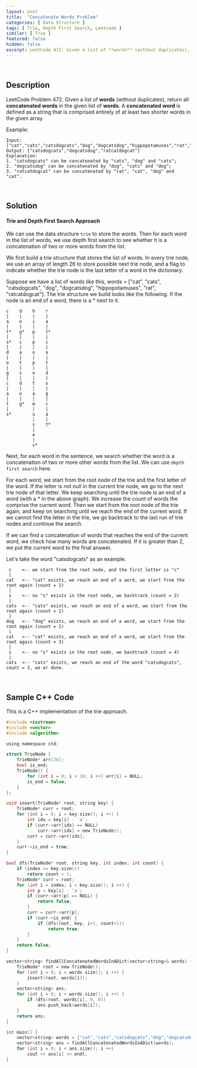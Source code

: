 ```yaml
---
layout: post
title:  "Concatenate Words Problem"
categories: [ Data Structure ]
tags: [ Trie, Depth First Search, Leetcode ]
similar: [ Trie ]
featured: false
hidden: false
excerpt: LeetCode 472. Given a list of **words** (without duplicates), return all **concatenated words** in the given list of **words**.
---
```


<br />

## Description


LeetCode Problem 472. Given a list of **words** (without duplicates), return all **concatenated words** in the given list of **words**.
A **concatenated word** is defined as a string that is comprised entirely of at least two shorter words in the given array.


Example: 
```
Input: ["cat","cats","catsdogcats","dog","dogcatsdog","hippopotamuses","rat","ratcatdogcat"]
Output: ["catsdogcats","dogcatsdog","ratcatdogcat"]
Explanation: 
1. "catsdogcats" can be concatenated by "cats", "dog" and "cats"; 
2. "dogcatsdog" can be concatenated by "dog", "cats" and "dog"; 
3. "ratcatdogcat" can be concatenated by "rat", "cat", "dog" and "cat".
```

<br />

## Solution


#### Trie and Depth First Search Approach


We can use the data structure `trie` to store the words. Then for each word in the list of words, we use depth first search to see whether it is a concatenation of two or more words from the list.

We first build a trie structure that stores the list of words. In every trie node, we use an array of length 26 to store possible next trie node, and a flag to indicate whether the trie node is the last letter of a word in the dictionary.

Suppose we have a list of words like this, words = ["cat", "cats", "catsdogcats", "dog", "dogcatsdog", "hippopotamuses", "rat", "ratcatdogcat"]. The trie structure we build looks like the following. If the node is an end of a word, there is a * next to it.
```
c    d    h    r
|    |    |    |
a    o    i    a
|    |    |    |
t*   g*   p    t*
|    |    |    |
s*   c    p    c
|    |    |    |
d    a    o    a
|    |    |    |
o    t    p    t
|    |    |    |
g    s    o    d
|    |    |    |
c    d    t    o
|    |    |    |
a    o    a    g
|    |    |    |
t    g*   m    c
|         |    |
s*        u    a
          |    |
          s    t*
          |
          e
          |
          s*
```  

Next, for each word in the sentence, we search whether the word is a concatenation of two or more other words from the list. We can use `depth first search` here.

For each word, we start from the root node of the trie and the first letter of the word. If the letter is not null in the current trie node, we go to the next trie node of that letter. We keep searching until the trie node is an end of a word (with a * in the above graph). We increase the count of words the comprise the current word. Then we start from the root node of the trie again, and keep on searching until we reach the end of the current word. If we cannot find the letter in the trie, we go backtrack to the last run of trie nodes and continue the search.

If we can find a concatenation of words that reaches the end of the current word, we check how many words are concatenated. If it is greater than 2, we put the current word to the final answer.


Let's take the word "catsdogcats" as an example. 
```
 c    <-- we start from the root node, and the first letter is "c"
 |
cat   <-- "cat" exists, we reach an end of a word, we start from the root again (count = 1)
 |
 s    <-- no "s" exists in the root node, we backtrack (count = 2)
 |
cats  <-- "cats" exists, we reach an end of a word, we start from the root again (count = 1)
 |
dog   <-- "dog" exists, we reach an end of a word, we start from the root again (count = 2)
 |
cat   <-- "cat" exists, we reach an end of a word, we start from the root again (count = 3)
 |
 s    <-- no "s" exists in the root node, we backtrack (count = 4)
 |
cats  <-- "cats" exists, we reach an end of the word "catsdogcats", count = 3, we ar done.
```

<br />

## Sample C++ Code

This is a C++ implementation of the trie approach.

```c
#include <iostream>
#include <vector>
#include <algorithm>

using namespace std;

struct TrieNode {
    TrieNode* arr[26];
    bool is_end;
    TrieNode() {
        for (int i = 0; i < 26; i ++) arr[i] = NULL;
        is_end = false;
    }  
};

void insert(TrieNode* root, string key) {
    TrieNode* curr = root;
    for (int i = 0; i < key.size(); i ++) {
        int idx = key[i] - 'a';
        if (curr->arr[idx] == NULL)
            curr->arr[idx] = new TrieNode();
        curr = curr->arr[idx];
    }
    curr->is_end = true;
}

bool dfs(TrieNode* root, string key, int index, int count) {
    if (index >= key.size())
        return count > 1;
    TrieNode* curr = root;
    for (int i = index; i < key.size(); i ++) {
        int p = key[i] - 'a';
        if (curr->arr[p] == NULL) {
            return false;
        }
        curr = curr->arr[p];
        if (curr->is_end) {
            if (dfs(root, key, i+1, count+1))
                return true;
        }
    }
    return false;
}

vector<string> findAllConcatenatedWordsInADict(vector<string>& words) {
    TrieNode* root = new TrieNode();
    for (int i = 0; i < words.size(); i ++) {
        insert(root, words[i]);
    }
    vector<string> ans;
    for (int i = 0; i < words.size(); i ++) {
        if (dfs(root, words[i], 0, 0))
            ans.push_back(words[i]);
    }
    return ans;   
}

int main() {
    vector<string> words = {"cat","cats","catsdogcats","dog","dogcatsdog","hippopotamuses","rat","ratcatdogcat"};
    vector<string> ans = findAllConcatenatedWordsInADict(words);
    for (int i = 0; i < ans.size(); i ++)
        cout << ans[i] << endl;
}
```
